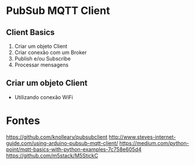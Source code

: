 # PubSub MQTT Client
## Client Basics
1. Criar um objeto Client
2. Criar conexão com um Broker
3. Publish e/ou Subscribe
4. Processar mensagens

## Criar um objeto Client
- Utilizando conexão WiFi



# Fontes
https://github.com/knolleary/pubsubclient
http://www.steves-internet-guide.com/using-arduino-pubsub-mqtt-client/
https://medium.com/python-point/mqtt-basics-with-python-examples-7c758e605d4
https://github.com/m5stack/M5StickC
